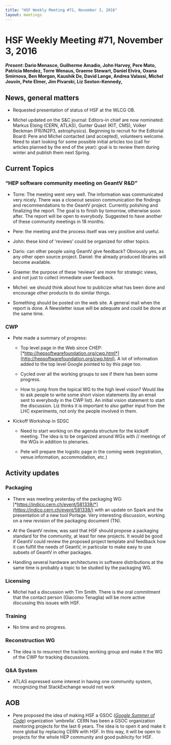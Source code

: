 ```yaml
---
title: "HSF Weekly Meeting #71, November 3, 2016"
layout: meetings
---
```


# HSF Weekly Meeting #71, November 3, 2016

#### *Present*: Dario Menasce, Guilherme Amadio, John Harvey, Pere Mato, Patricia Mendez, Torre Wenaus, Graeme Stewart, Daniel Elvira, Oxana Smirnova, Ben Morgan, Kaushik De, David Lange, Andrea Valassi, Michel Jouvin, Pete Elmer, Jim Pivarski, Liz Sexton-Kennedy, 

## News, general matters

-   Requested presentation of status of HSF at the WLCG OB.

-   Michel updated on the S&C journal: Editors-in chief are now nominated: Markus Elsing (CERN, ATLAS), Gunter Quast (KIT, CMS), Volker Beckman (FR/IN2P3, astrophysics). Beginning to recruit for the Editorial Board: Pere and Michel contacted (and accepted), volunteers welcome. Need to start looking for some possible initial articles too (call for articles planned by the end of the year): goal is to review them during winter and publish them next Spring.

## Current Topics

### “HEP software community meeting on GeantV R&D”

-   Torre: The meeting went very well. The information was communicated very nicely. There was a closeout session communication the findings and recommendations to the GeantV project. Currently polishing and finalizing the report. The goal is to finish by tomorrow, otherwise soon after. The report will be open to everybody. Suggested to have another of these community meetings in 18 months.

-   Pere: the meeting and the process itself was very positive and useful.

-   John: these kind of ‘reviews’ could be organized for other topics.

-   Dario: can other people using GeantV give feedback? Obviously yes, as any other open source project. Daniel: the already produced libraries will become available.

-   Graeme: the purpose of these ‘reviews’ are more for strategic views, and not just to collect immediate user feedback.

-   Michel: we should think about how to publicize what has been done and encourage other products to do similar things.

-   Something should be posted on the web site. A general mail when the report is done. A Newsletter issue will be adequate and could be done at the same time.

### CWP

-   Pete made a summary of progress:

    -   Top level page in the Web since CHEP: [*http://hepsoftwarefoundation.org/cwp.html*](http://hepsoftwarefoundation.org/cwp.html). A lot of information added to the top level Google pointed to by this page too.

    -   Cycled over all the working groups to see if there has been some progress.

    -   How to jump from the topical WG to the high level vision? Would like to ask people to write some short vision statements (by an email sent to everybody in the CWP list). An initial vision statement to start the discussion. Liz thinks it is important to also gather input from the LHC experiments, not only the people involved in them.

-   Kickoff Workshop in SDSC

    -   Need to start working on the agenda structure for the kickoff meeting. The idea is to be organized around WGs with // meetings of the WGs in addition to plenaries.

    -   Pete will prepare the logistic page in the coming week (registration, venue information, accommodation, etc.)

## Activity updates

### Packaging

-   There was meeting yesterday of the packaging WG: [*https://indico.cern.ch/event/581338/*](https://indico.cern.ch/event/581338/) with an update on Spark and the presentation of a new tool Portage. Very interesting discussion, working on a new revision of the packaging document (TN).

-   At the GeantV review, was said that HSF should propose a packaging standard for the community, at least for new projects. It would be good if GeantV could review the proposed project template and feedback how it can fulfill the needs of GeantV, in particular to make easy to use subsets of GeantV in other packages.

-   Handling several hardware architectures in software distributions at the same time is probably a topic to be studied by the packaging WG.

### Licensing

-   Michel had a discussion with Tim Smith. There is the oral commitment that the contact person (Giacomo Tenaglia) will be more active discussing this issues with HSF.

### Training

-   No time and no progress.

### Reconstruction WG

-   The idea is to resurrect the tracking working group and make it the WG of the CWP for tracking discussions.

### Q&A System

-   ATLAS expressed some interest in having one community system, recognizing that StackExchange would not work

## AOB

-   Pere proposed the idea of making HSF a GSOC ([*Google Summer of Code*](https://summerofcode.withgoogle.com)) organization ‘umbrella’. CERN has been a GSOC organization mentoring projects for the last 6 years. The idea is to open it and make it more global by replacing CERN with HSF. In this way, it will be open to projects for the whole HEP community and good publicity for HSF.



